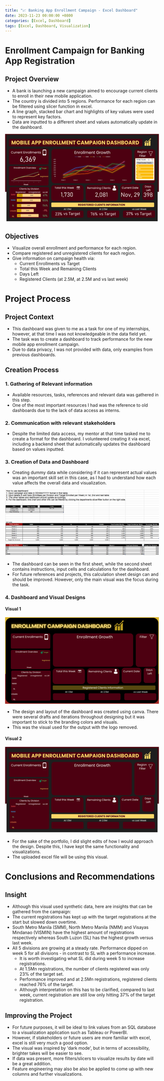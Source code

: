 ```yaml
---
title: "📈 Banking App Enrollment Campaign - Excel Dashboard"
date: 2023-11-23 00:00:00 +0800
categories: [Excel, Dashboard]
tags: [Excel, Dashboard, Visualization]
---
```


# Enrollment Campaign for Banking App Registration

## Project Overview
- A bank is launching a new campaign aimed to encourage current clients to enroll in their new mobile application. 
- The country is divided into 5 regions. Performance for each region can be filtered using slicer function in excel.
- A line graph, stacked bar chart and highlights of key values were used to represent key factors.
- Data are inputted to a different sheet and values automatically update in the dashboard.

![excel_dashboard_preview](/portfolio/Excel_Dashboard/dashboard_visual.png)

## Objectives
- Visualize overall enrollment and performance for each region.
- Compare registered and unregistered clients for each region.
- Give information on campaign health via:
  - Current Enrollments vs Target
  - Total this Week and Remaining Clients
  - Days Left
  - Registered Clients (at 2.5M, at 2.5M and vs last week)

# Project Process

## Project Context
- This dashboard was given to me as a task for one of my internships, however, at that time I was not knowledgeable in the data field yet.
- The task was to create a dashboard to track performance for the new mobile app enrollment campaign.
- Due to data privacy, I was not provided with data, only examples from previous dashboards. 

## Creation Process
### 1. Gathering of Relevant information
- Available resources, tasks, references and relevant data was gathered in this step.
- One of the most important resources I had was the reference to old dashboards due to the lack of data access as interns. 

### 2. Communication with relevant stakeholders
- Despite the limited data access, my mentor at that time tasked me to create a format for the dashboard. I volunteered creating it via excel, including a backend sheet that automatically updates the dashboard based on values inputted.

### 3. Creation of Data and Dashboard
- Creating dummy data while considering if it can represent actual values was an important skill set in this case, as I had to understand how each value affects the overall data and visualization.

![db_backend_preview](/portfolio/Excel_Dashboard/db_backend.png)

- The dashboard can be seen in the first sheet, while the second sheet contains instructions, input cells and calculations for the dashboard.
- For future references and projects, this calculation sheet design can and should be improved. However, only the main visual was the focus during the task.



### 4. Dashboard and Visual Designs

#### Visual 1
![db_draft_preview](/portfolio/Excel_Dashboard/bgd_draft.png) 

- The design and layout of the dashboard was created using canva. There were several drafts and iterations throughout designing but it was important to stick to the branding colors and visuals.
- This was the visual used for the output with the logo removed.

#### Visual 2
![db_visual_preview](/portfolio/Excel_Dashboard/db_design.png)
- For the sake of the portfolio, I did slight edits of how I would approach the design. Despite this, I have kept the same functionality and visualizations.
- The uploaded excel file will be using this visual.


# Conclusions and Recommendations
## Insight
- Although this visual used synthetic data, here are insights that can be gathered from the campaign:
-  The current registrations has kept up with the target registrations at the start but slowed down overtime.
- South Metro Manila (SMM), North Metro Manila (NMM) and Visayas Mindanao (VISMIN) have the highest amount of registrations respectively whereas South Luzon (SL) has the highest growth versus last week. 
- All 5 divisions are growing at a steady rate. Performance dipped on week 5 for all divisions - in contrast to SL with a performance increase.
  - It is worth investigating what SL did during week 5 to increase registrations.
  - At 1.5Mn registrations, the number of clients registered was only 23% of the target set.
  - Performance improved and at 2.5Mn registrations, registered clients reached 76% of the target.
  - Although interpretation on this has to be clarified, compared to last week, current registration are still low only hitting 37% of the target registration.


## Improving the Project
- For future purposes, it will be ideal to link values from an SQL database to a visualization application such as Tableau or PowerBI. 
- However, if stakeholders or future users are more familiar with excel, excel is still very much a good option. 
- The visual was inspired by 'dark mode', but in terms of accessibility, brighter takes will be easier to see.
- If data was present, more filters/slicers to visualize results by date will be a great addition.
- Feature engineering may also be also be applied to come up with new columns and further visualizations.


